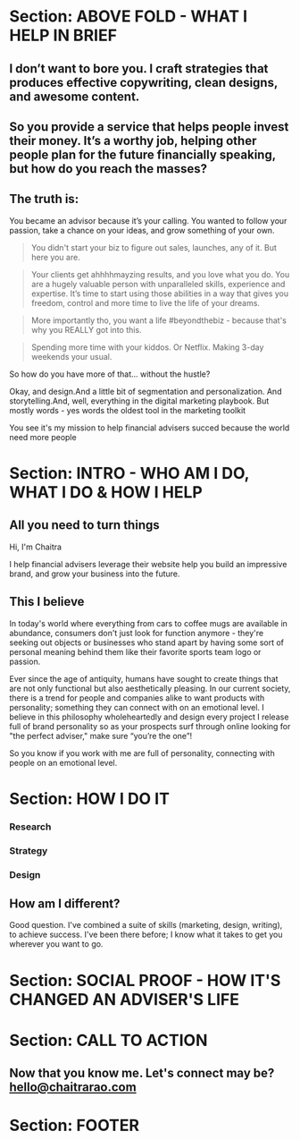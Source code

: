 # Section: ABOVE FOLD - WHAT I HELP IN BRIEF

## I don’t want to bore you. I craft strategies that produces effective copywriting, clean designs, and awesome content.

## So you provide a service that helps people invest their money. It’s a worthy job, helping other people plan for the future financially speaking, but how do you reach the masses?

## The truth is: 

You became an advisor because it’s your calling. You wanted to follow your passion, take a chance on your ideas, and grow something of your own.

> You didn't start your biz to figure out sales, launches, any of it. But here you are.

> Your clients get ahhhhmayzing results, and you love what you do. You are a hugely valuable person with unparalleled skills, experience and expertise. It’s time to start using those abilities in a way that gives you freedom, control and more time to live the life of your dreams.

> More importantly tho, you want a life #beyondthebiz - because that's why you REALLY got into this. 

> Spending more time with your kiddos. Or Netflix. Making 3-day weekends your usual. 

So how do you have more of that... without the hustle? 

Okay, and design.And a little bit of segmentation and personalization. And storytelling.And, well, everything in the digital marketing playbook. But mostly words - yes words the oldest tool in the marketing toolkit

You see it's my mission to help financial advisers succed because the world need more people 


# Section: INTRO - WHO AM I DO, WHAT I DO & HOW I HELP

## All you need to turn things 

Hi, I'm Chaitra 

I help financial advisers leverage their website help you build an impressive brand, and grow your business into the future.

## This I believe

In today's world where everything from cars to coffee mugs are available in abundance, consumers don't just look for function anymore - they're seeking out objects or businesses who stand apart by having some sort of personal meaning behind them like their favorite sports team logo or passion. 

Ever since the age of antiquity, humans have sought to create things that are not only functional but also aesthetically pleasing. In our current society, there is a trend for people and companies alike to want products with personality; something they can connect with on an emotional level. I believe in this philosophy wholeheartedly and design every project I release full of brand personality so as your prospects surf through online looking for "the perfect adviser," make sure “you’re the one”!

So you know if you work with me are full of personality, connecting with people on an emotional level.

# Section: HOW I DO IT 

### Research 

### Strategy

### Design


## How am I different? 

Good question. I've combined a suite of skills (marketing, design, writing), to achieve success. I've been there before; I know what it takes to get you wherever you want to go.

# Section: SOCIAL PROOF - HOW IT'S CHANGED AN ADVISER'S LIFE


# Section: CALL TO ACTION

## Now that you know me. Let's connect may be? hello@chaitrarao.com

# Section: FOOTER

